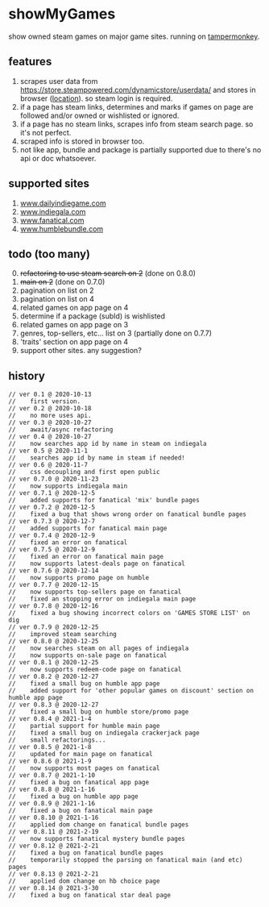 # showMyGames
show owned steam games on major game sites. running on [tampermonkey](https://www.tampermonkey.net/).

## features
1. scrapes user data from https://store.steampowered.com/dynamicstore/userdata/ and stores in browser ([location](https://stackoverflow.com/questions/16823686/where-does-gm-setvalue-store-data)). so steam login is required.
2. if a page has steam links, determines and marks if games on page are followed and/or owned or wishlisted or ignored.
3. if a page has no steam links, scrapes info from steam search page. so it's not perfect.
4. scraped info is stored in browser too.
5. not like app, bundle and package is partially supported due to there's no api or doc whatsoever.

## supported sites
1. www.dailyindiegame.com
2. www.indiegala.com
3. www.fanatical.com
4. www.humblebundle.com

## todo (too many)
0. ~~refactoring to use steam search on 2~~ (done on 0.8.0)
1. ~~main on 2~~ (done on 0.7.0)
2. pagination on list on 2
3. pagination on list on 4
4. related games on app page on 4
5. determine if a package (subId) is wishlisted
6. related games on app page on 3
7. genres, top-sellers, etc... list on 3 (partially done on 0.7.7)
99. 'traits' section on app page on 4
999. support other sites. any suggestion?

## history
    // ver 0.1 @ 2020-10-13
    //    first version.
    // ver 0.2 @ 2020-10-18
    //    no more uses api.
    // ver 0.3 @ 2020-10-27
    //    await/async refactoring
    // ver 0.4 @ 2020-10-27
    //    now searches app id by name in steam on indiegala
    // ver 0.5 @ 2020-11-1
    //    searches app id by name in steam if needed!
    // ver 0.6 @ 2020-11-7
    //    css decoupling and first open public
    // ver 0.7.0 @ 2020-11-23
    //    now supports indiegala main
    // ver 0.7.1 @ 2020-12-5
    //    added supports for fanatical 'mix' bundle pages
    // ver 0.7.2 @ 2020-12-5
    //    fixed a bug that shows wrong order on fanatical bundle pages
    // ver 0.7.3 @ 2020-12-7
    //    added supports for fanatical main page
    // ver 0.7.4 @ 2020-12-9
    //    fixed an error on fanatical
    // ver 0.7.5 @ 2020-12-9
    //    fixed an error on fanatical main page
    //    now supports latest-deals page on fanatical
    // ver 0.7.6 @ 2020-12-14
    //    now supports promo page on humble
    // ver 0.7.7 @ 2020-12-15
    //    now supports top-sellers page on fanatical
    //    fixed an stopping error on indiegala main page
    // ver 0.7.8 @ 2020-12-16
    //    fixed a bug showing incorrect colors on 'GAMES STORE LIST' on dig
    // ver 0.7.9 @ 2020-12-25
    //    improved steam searching
    // ver 0.8.0 @ 2020-12-25
    //    now searches steam on all pages of indiegala
    //    now supports on-sale page on fanatical
    // ver 0.8.1 @ 2020-12-25
    //    now supports redeem-code page on fanatical
    // ver 0.8.2 @ 2020-12-27
    //    fixed a small bug on humble app page
    //    added support for 'other popular games on discount' section on humble app page
    // ver 0.8.3 @ 2020-12-27
    //    fixed a small bug on humble store/promo page
    // ver 0.8.4 @ 2021-1-4
    //    partial support for humble main page
    //    fixed a small bug on indiegala crackerjack page
    //    small refactorings...
    // ver 0.8.5 @ 2021-1-8
    //    updated for main page on fanatical
    // ver 0.8.6 @ 2021-1-9
    //    now supports most pages on fanatical
    // ver 0.8.7 @ 2021-1-10
    //    fixed a bug on fanatical app page
    // ver 0.8.8 @ 2021-1-16
    //    fixed a bug on humble app page
    // ver 0.8.9 @ 2021-1-16
    //    fixed a bug on fanatical main page
    // ver 0.8.10 @ 2021-1-16
    //    applied dom change on fanatical bundle pages
    // ver 0.8.11 @ 2021-2-19
    //    now supports fanatical mystery bundle pages
    // ver 0.8.12 @ 2021-2-21
    //    fixed a bug on fanatical bundle pages
    //    temporarily stopped the parsing on fanatical main (and etc) pages
    // ver 0.8.13 @ 2021-2-21
    //    applied dom change on hb choice page
    // ver 0.8.14 @ 2021-3-30
    //    fixed a bug on fanatical star deal page